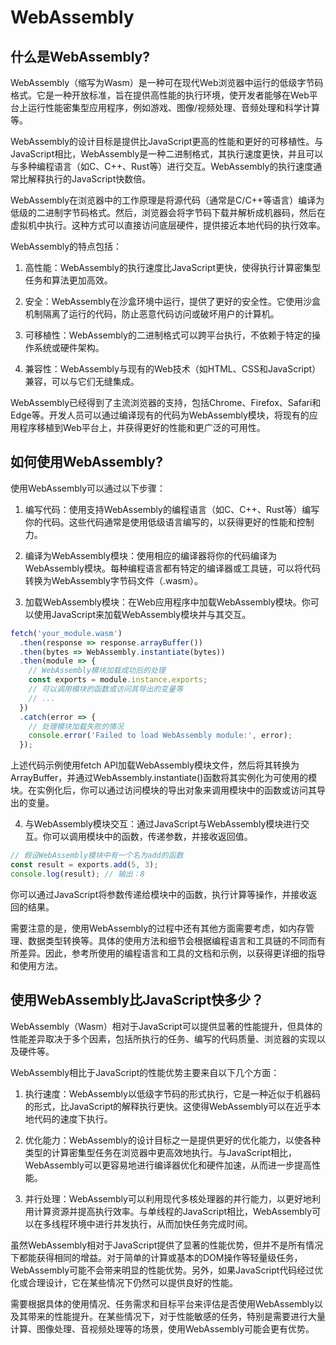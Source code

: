 # WebAssembly

## 什么是WebAssembly?
WebAssembly（缩写为Wasm）是一种可在现代Web浏览器中运行的低级字节码格式。它是一种开放标准，旨在提供高性能的执行环境，使开发者能够在Web平台上运行性能密集型应用程序，例如游戏、图像/视频处理、音频处理和科学计算等。

WebAssembly的设计目标是提供比JavaScript更高的性能和更好的可移植性。与JavaScript相比，WebAssembly是一种二进制格式，其执行速度更快，并且可以与多种编程语言（如C、C++、Rust等）进行交互。WebAssembly的执行速度通常比解释执行的JavaScript快数倍。

WebAssembly在浏览器中的工作原理是将源代码（通常是C/C++等语言）编译为低级的二进制字节码格式。然后，浏览器会将字节码下载并解析成机器码，然后在虚拟机中执行。这种方式可以直接访问底层硬件，提供接近本地代码的执行效率。

WebAssembly的特点包括：

1. 高性能：WebAssembly的执行速度比JavaScript更快，使得执行计算密集型任务和算法更加高效。

2. 安全：WebAssembly在沙盒环境中运行，提供了更好的安全性。它使用沙盒机制隔离了运行的代码，防止恶意代码访问或破坏用户的计算机。

3. 可移植性：WebAssembly的二进制格式可以跨平台执行，不依赖于特定的操作系统或硬件架构。

4. 兼容性：WebAssembly与现有的Web技术（如HTML、CSS和JavaScript）兼容，可以与它们无缝集成。

WebAssembly已经得到了主流浏览器的支持，包括Chrome、Firefox、Safari和Edge等。开发人员可以通过编译现有的代码为WebAssembly模块，将现有的应用程序移植到Web平台上，并获得更好的性能和更广泛的可用性。

## 如何使用WebAssembly?
使用WebAssembly可以通过以下步骤：

1. 编写代码：使用支持WebAssembly的编程语言（如C、C++、Rust等）编写你的代码。这些代码通常是使用低级语言编写的，以获得更好的性能和控制力。

2. 编译为WebAssembly模块：使用相应的编译器将你的代码编译为WebAssembly模块。每种编程语言都有特定的编译器或工具链，可以将代码转换为WebAssembly字节码文件（.wasm）。

3. 加载WebAssembly模块：在Web应用程序中加载WebAssembly模块。你可以使用JavaScript来加载WebAssembly模块并与其交互。

```javascript
fetch('your_module.wasm')
  .then(response => response.arrayBuffer())
  .then(bytes => WebAssembly.instantiate(bytes))
  .then(module => {
    // WebAssembly模块加载成功后的处理
    const exports = module.instance.exports;
    // 可以调用模块的函数或访问其导出的变量等
    // ...
  })
  .catch(error => {
    // 处理模块加载失败的情况
    console.error('Failed to load WebAssembly module:', error);
  });
```

上述代码示例使用fetch API加载WebAssembly模块文件，然后将其转换为ArrayBuffer，并通过WebAssembly.instantiate()函数将其实例化为可使用的模块。在实例化后，你可以通过访问模块的导出对象来调用模块中的函数或访问其导出的变量。

4. 与WebAssembly模块交互：通过JavaScript与WebAssembly模块进行交互。你可以调用模块中的函数，传递参数，并接收返回值。

```javascript
// 假设WebAssembly模块中有一个名为add的函数
const result = exports.add(5, 3);
console.log(result); // 输出：8
```

你可以通过JavaScript将参数传递给模块中的函数，执行计算等操作，并接收返回的结果。

需要注意的是，使用WebAssembly的过程中还有其他方面需要考虑，如内存管理、数据类型转换等。具体的使用方法和细节会根据编程语言和工具链的不同而有所差异。因此，参考所使用的编程语言和工具的文档和示例，以获得更详细的指导和使用方法。

## 使用WebAssembly比JavaScript快多少？
WebAssembly（Wasm）相对于JavaScript可以提供显著的性能提升，但具体的性能差异取决于多个因素，包括所执行的任务、编写的代码质量、浏览器的实现以及硬件等。

WebAssembly相比于JavaScript的性能优势主要来自以下几个方面：

1. 执行速度：WebAssembly以低级字节码的形式执行，它是一种近似于机器码的形式，比JavaScript的解释执行更快。这使得WebAssembly可以在近乎本地代码的速度下执行。

2. 优化能力：WebAssembly的设计目标之一是提供更好的优化能力，以使各种类型的计算密集型任务在浏览器中更高效地执行。与JavaScript相比，WebAssembly可以更容易地进行编译器优化和硬件加速，从而进一步提高性能。

3. 并行处理：WebAssembly可以利用现代多核处理器的并行能力，以更好地利用计算资源并提高执行效率。与单线程的JavaScript相比，WebAssembly可以在多线程环境中进行并发执行，从而加快任务完成时间。

虽然WebAssembly相对于JavaScript提供了显著的性能优势，但并不是所有情况下都能获得相同的增益。对于简单的计算或基本的DOM操作等轻量级任务，WebAssembly可能不会带来明显的性能优势。另外，如果JavaScript代码经过优化或合理设计，它在某些情况下仍然可以提供良好的性能。

需要根据具体的使用情况、任务需求和目标平台来评估是否使用WebAssembly以及其带来的性能提升。在某些情况下，对于性能敏感的任务，特别是需要进行大量计算、图像处理、音视频处理等的场景，使用WebAssembly可能会更有优势。